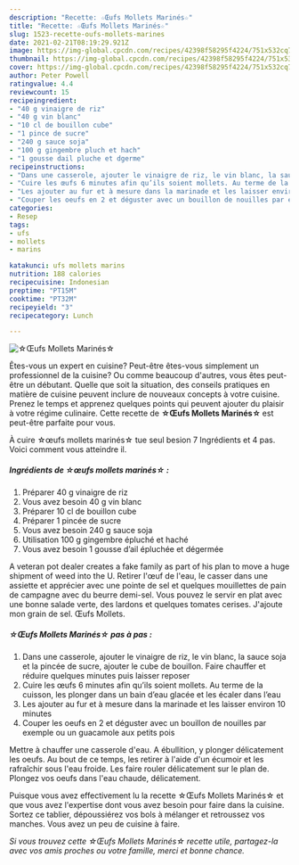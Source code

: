 ```yaml
---
description: "Recette: ☆Œufs Mollets Marinés☆"
title: "Recette: ☆Œufs Mollets Marinés☆"
slug: 1523-recette-oufs-mollets-marines
date: 2021-02-21T08:19:29.921Z
image: https://img-global.cpcdn.com/recipes/42398f58295f4224/751x532cq70/☆oeufs-mollets-marines☆-photo-principale-de-la-recette.jpg
thumbnail: https://img-global.cpcdn.com/recipes/42398f58295f4224/751x532cq70/☆oeufs-mollets-marines☆-photo-principale-de-la-recette.jpg
cover: https://img-global.cpcdn.com/recipes/42398f58295f4224/751x532cq70/☆oeufs-mollets-marines☆-photo-principale-de-la-recette.jpg
author: Peter Powell
ratingvalue: 4.4
reviewcount: 15
recipeingredient:
- "40 g vinaigre de riz"
- "40 g vin blanc"
- "10 cl de bouillon cube"
- "1 pince de sucre"
- "240 g sauce soja"
- "100 g gingembre pluch et hach"
- "1 gousse dail pluche et dgerme"
recipeinstructions:
- "Dans une casserole, ajouter le vinaigre de riz, le vin blanc, la sauce soja et la pincée de sucre, ajouter le cube de bouillon. Faire chauffer et réduire quelques minutes puis laisser reposer"
- "Cuire les œufs 6 minutes afin qu’ils soient mollets. Au terme de la cuisson, les plonger dans un bain d’eau glacée et les écaler dans l’eau"
- "Les ajouter au fur et à mesure dans la marinade et les laisser environ 10 minutes"
- "Couper les oeufs en 2 et déguster avec un bouillon de nouilles par exemple ou un guacamole aux petits pois"
categories:
- Resep
tags:
- ufs
- mollets
- marins

katakunci: ufs mollets marins 
nutrition: 188 calories
recipecuisine: Indonesian
preptime: "PT15M"
cooktime: "PT32M"
recipeyield: "3"
recipecategory: Lunch

---
```



![☆Œufs Mollets Marinés☆](https://img-global.cpcdn.com/recipes/42398f58295f4224/751x532cq70/☆oeufs-mollets-marines☆-photo-principale-de-la-recette.jpg)

Êtes-vous un expert en cuisine? Peut-être êtes-vous simplement un professionnel de la cuisine? Ou comme beaucoup d'autres, vous êtes peut-être un débutant. Quelle que soit la situation, des conseils pratiques en matière de cuisine peuvent inclure de nouveaux concepts à votre cuisine. Prenez le temps et apprenez quelques points qui peuvent ajouter du plaisir à votre régime culinaire. Cette recette de <strong> ☆Œufs Mollets Marinés☆ </strong> est peut-être parfaite pour vous.

<!--inarticleads1-->

À cuire ☆œufs mollets marinés☆ tue seul besion 7 Ingrédients et 4 pas. Voici comment vous atteindre il.

##### Ingrédients de ☆œufs mollets marinés☆ :

1. Préparer 40 g vinaigre de riz
1. Vous avez besoin 40 g vin blanc
1. Préparer 10 cl de bouillon cube
1. Préparer 1 pincée de sucre
1. Vous avez besoin 240 g sauce soja
1. Utilisation 100 g gingembre épluché et haché
1. Vous avez besoin 1 gousse d’ail épluchée et dégermée


A veteran pot dealer creates a fake family as part of his plan to move a huge shipment of weed into the U. Retirer l&#39;œuf de l&#39;eau, le casser dans une assiette et apprécier avec une pointe de sel et quelques mouillettes de pain de campagne avec du beurre demi-sel. Vous pouvez le servir en plat avec une bonne salade verte, des lardons et quelques tomates cerises. J&#39;ajoute mon grain de sel. Œufs Mollets. 

<!--inarticleads2-->

##### ☆Œufs Mollets Marinés☆ pas à pas :

1. Dans une casserole, ajouter le vinaigre de riz, le vin blanc, la sauce soja et la pincée de sucre, ajouter le cube de bouillon. Faire chauffer et réduire quelques minutes puis laisser reposer
1. Cuire les œufs 6 minutes afin qu’ils soient mollets. Au terme de la cuisson, les plonger dans un bain d’eau glacée et les écaler dans l’eau
1. Les ajouter au fur et à mesure dans la marinade et les laisser environ 10 minutes
1. Couper les oeufs en 2 et déguster avec un bouillon de nouilles par exemple ou un guacamole aux petits pois


Mettre à chauffer une casserole d&#39;eau. A ébullition, y plonger délicatement les oeufs. Au bout de ce temps, les retirer à l&#39;aide d&#39;un écumoir et les rafraîchir sous l&#39;eau froide. Les faire rouler délicatement sur le plan de. Plongez vos oeufs dans l&#39;eau chaude, délicatement. 

<!--inarticleads1-->

<p>
Puisque vous avez effectivement lu la recette ☆Œufs Mollets Marinés☆ et que vous avez l'expertise dont vous avez besoin pour faire dans la cuisine. Sortez ce tablier, dépoussiérez vos bols à mélanger et retroussez vos manches. Vous avez un peu de cuisine à faire.
</p>

<p>
<i>Si vous trouvez cette ☆Œufs Mollets Marinés☆ recette utile, partagez-la avec vos amis proches ou votre famille, merci et bonne chance.</i>
</p>
